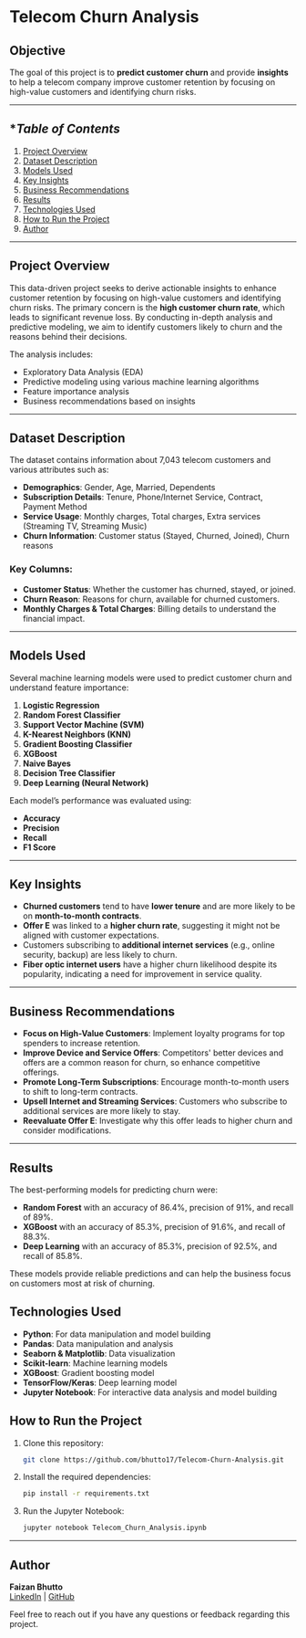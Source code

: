 # **Telecom Churn Analysis**

## **Objective**

The goal of this project is to **predict customer churn** and provide **insights** to help a telecom company improve customer retention by focusing on high-value customers and identifying churn risks.

---

## **Table of Contents*

1. [Project Overview](#project-overview)
2. [Dataset Description](#dataset-description)
3. [Models Used](#models-used)
4. [Key Insights](#key-insights)
5. [Business Recommendations](#business-recommendations)
6. [Results](#results)
7. [Technologies Used](#technologies-used)
8. [How to Run the Project](#how-to-run-the-project)
9. [Author](#author)

---

## **Project Overview**

This data-driven project seeks to derive actionable insights to enhance customer retention by focusing on high-value customers and identifying churn risks. The primary concern is the **high customer churn rate**, which leads to significant revenue loss. By conducting in-depth analysis and predictive modeling, we aim to identify customers likely to churn and the reasons behind their decisions.

The analysis includes:
- Exploratory Data Analysis (EDA)
- Predictive modeling using various machine learning algorithms
- Feature importance analysis
- Business recommendations based on insights

---

## **Dataset Description**

The dataset contains information about 7,043 telecom customers and various attributes such as:
- **Demographics**: Gender, Age, Married, Dependents
- **Subscription Details**: Tenure, Phone/Internet Service, Contract, Payment Method
- **Service Usage**: Monthly charges, Total charges, Extra services (Streaming TV, Streaming Music)
- **Churn Information**: Customer status (Stayed, Churned, Joined), Churn reasons

### **Key Columns:**
- **Customer Status**: Whether the customer has churned, stayed, or joined.
- **Churn Reason**: Reasons for churn, available for churned customers.
- **Monthly Charges & Total Charges**: Billing details to understand the financial impact.

---

## **Models Used**

Several machine learning models were used to predict customer churn and understand feature importance:
1. **Logistic Regression**
2. **Random Forest Classifier**
3. **Support Vector Machine (SVM)**
4. **K-Nearest Neighbors (KNN)**
5. **Gradient Boosting Classifier**
6. **XGBoost**
7. **Naive Bayes**
8. **Decision Tree Classifier**
9. **Deep Learning (Neural Network)**

Each model’s performance was evaluated using:
- **Accuracy**
- **Precision**
- **Recall**
- **F1 Score**

---

## **Key Insights**

- **Churned customers** tend to have **lower tenure** and are more likely to be on **month-to-month contracts**.
- **Offer E** was linked to a **higher churn rate**, suggesting it might not be aligned with customer expectations.
- Customers subscribing to **additional internet services** (e.g., online security, backup) are less likely to churn.
- **Fiber optic internet users** have a higher churn likelihood despite its popularity, indicating a need for improvement in service quality.

---

## **Business Recommendations**

- **Focus on High-Value Customers**: Implement loyalty programs for top spenders to increase retention.
- **Improve Device and Service Offers**: Competitors' better devices and offers are a common reason for churn, so enhance competitive offerings.
- **Promote Long-Term Subscriptions**: Encourage month-to-month users to shift to long-term contracts.
- **Upsell Internet and Streaming Services**: Customers who subscribe to additional services are more likely to stay.
- **Reevaluate Offer E**: Investigate why this offer leads to higher churn and consider modifications.

---


## **Results**

The best-performing models for predicting churn were:
- **Random Forest** with an accuracy of 86.4%, precision of 91%, and recall of 89%.
- **XGBoost** with an accuracy of 85.3%, precision of 91.6%, and recall of 88.3%.
- **Deep Learning** with an accuracy of 85.3%, precision of 92.5%, and recall of 85.8%.

These models provide reliable predictions and can help the business focus on customers most at risk of churning.


## **Technologies Used**

- **Python**: For data manipulation and model building
- **Pandas**: Data manipulation and analysis
- **Seaborn & Matplotlib**: Data visualization
- **Scikit-learn**: Machine learning models
- **XGBoost**: Gradient boosting model
- **TensorFlow/Keras**: Deep learning model
- **Jupyter Notebook**: For interactive data analysis and model building


## **How to Run the Project**

1. Clone this repository:
    ```bash
    git clone https://github.com/bhutto17/Telecom-Churn-Analysis.git
    ```
2. Install the required dependencies:
    ```bash
    pip install -r requirements.txt
    ```
3. Run the Jupyter Notebook:
    ```bash
    jupyter notebook Telecom_Churn_Analysis.ipynb
    ```

---

## **Author**
**Faizan Bhutto**  
[LinkedIn](https://www.linkedin.com/in/faizanbhutto) | [GitHub](https://github.com/bhutto17)

Feel free to reach out if you have any questions or feedback regarding this project.


